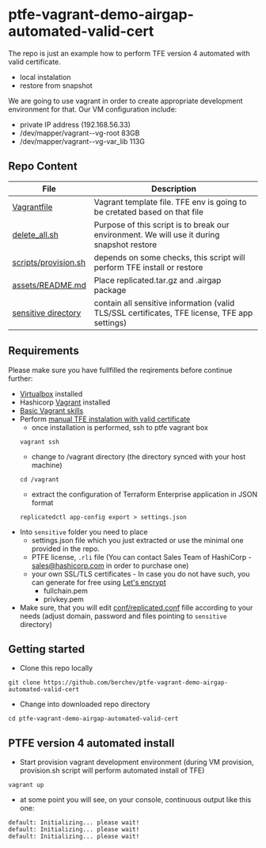 # ptfe-vagrant-demo-airgap-automated-valid-cert

The repo is just an example how to perform TFE version 4 automated with valid certificate.
- local instalation 
- restore from snapshot

We are going to use vagrant in order to create appropriate development environment for that.
Our VM configuration include:
- private IP address (192.168.56.33) 
- /dev/mapper/vagrant--vg-root 83GB
- /dev/mapper/vagrant--vg-var_lib 113G

## Repo Content
| File                   | Description                      |
|         ---            |                ---               |
| [Vagrantfile](Vagrantfile) | Vagrant template file. TFE env is going to be cretated based on that file|
| [delete_all.sh](delete_all.sh) | Purpose of this script is to break our environment. We will use it during snapshot restore|
|[scripts/provision.sh](scripts/provision.sh)| depends on some checks, this script will perform TFE install or restore|
|[assets/README.md](assets/README.md)| Place replicated.tar.gz and .airgap package|
|[sensitive directory](sensitive)|contain all sensitive information (valid TLS/SSL certificates, TFE license, TFE app settings) |


## Requirements
Please make sure you have fullfilled the reqirements before continue further:
- [Virtualbox](https://www.virtualbox.org/wiki/Downloads) installed
- Hashicorp [Vagrant](https://www.vagrantup.com/) installed
- [Basic Vagrant skills](https://www.vagrantup.com/intro/getting-started/) 
- Perform [manual TFE instalation with valid certificate](https://github.com/berchev/ptfe-demo-mode-valid-cert)
  - once installation is performed, ssh to ptfe vagrant box
  ```
  vagrant ssh
  ```
  - change to /vagrant directory (the directory synced with your host machine)
  ```
  cd /vagrant
  ```
  - extract the configuration of Terraform Enterprise application in JSON format
  ```
  replicatedctl app-config export > settings.json
  ```
- Into `sensitive` folder you need to place
  - settings.json file which you just extracted or use the minimal one provided in the repo.
  - PTFE license, `.rli` file (You can contact Sales Team of HashiCorp - sales@hashicorp.com in order to purchase one)
  - your own SSL/TLS certificates - In case you do not have such, you can generate for free using [Let's encrypt](https://letsencrypt.org/) 
    - fullchain.pem
    - privkey.pem
- Make sure, that you will edit [conf/replicated.conf](conf/replicated.conf) fille according to your needs (adjust domain, password and files pointing to `sensitive` directory)

## Getting started
- Clone this repo locally
```
git clone https://github.com/berchev/ptfe-vagrant-demo-airgap-automated-valid-cert
```
- Change into downloaded repo directory
```
cd ptfe-vagrant-demo-airgap-automated-valid-cert
```

## PTFE version 4 automated install
- Start provision vagrant development environment (during VM provision, provision.sh script will perform automated install of TFE)
```
vagrant up
```
- at some point you will see, on your console, continuous output like this one:
```
default: Initializing... please wait!
default: Initializing... please wait!
default: Initializing... please wait!
```
